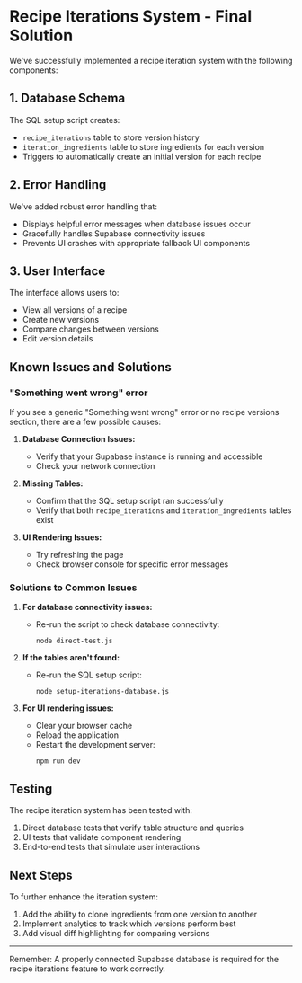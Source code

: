 # Recipe Iterations System - Final Solution

We've successfully implemented a recipe iteration system with the following components:

## 1. Database Schema

The SQL setup script creates:
- `recipe_iterations` table to store version history
- `iteration_ingredients` table to store ingredients for each version
- Triggers to automatically create an initial version for each recipe

## 2. Error Handling

We've added robust error handling that:
- Displays helpful error messages when database issues occur
- Gracefully handles Supabase connectivity issues
- Prevents UI crashes with appropriate fallback UI components

## 3. User Interface

The interface allows users to:
- View all versions of a recipe
- Create new versions
- Compare changes between versions
- Edit version details

## Known Issues and Solutions

### "Something went wrong" error

If you see a generic "Something went wrong" error or no recipe versions section, there are a few possible causes:

1. **Database Connection Issues:**
   - Verify that your Supabase instance is running and accessible
   - Check your network connection

2. **Missing Tables:**
   - Confirm that the SQL setup script ran successfully
   - Verify that both `recipe_iterations` and `iteration_ingredients` tables exist

3. **UI Rendering Issues:**
   - Try refreshing the page
   - Check browser console for specific error messages

### Solutions to Common Issues

1. **For database connectivity issues:**
   - Re-run the script to check database connectivity:
     ```
     node direct-test.js
     ```

2. **If the tables aren't found:**
   - Re-run the SQL setup script:
     ```
     node setup-iterations-database.js
     ```

3. **For UI rendering issues:**
   - Clear your browser cache
   - Reload the application
   - Restart the development server:
     ```
     npm run dev
     ```

## Testing

The recipe iteration system has been tested with:
1. Direct database tests that verify table structure and queries
2. UI tests that validate component rendering
3. End-to-end tests that simulate user interactions

## Next Steps

To further enhance the iteration system:
1. Add the ability to clone ingredients from one version to another
2. Implement analytics to track which versions perform best
3. Add visual diff highlighting for comparing versions

---

Remember: A properly connected Supabase database is required for the recipe iterations feature to work correctly.